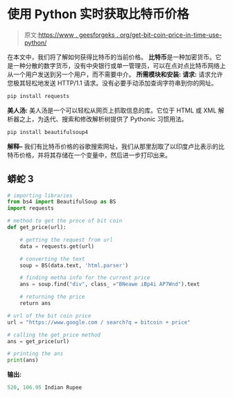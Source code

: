 # 使用 Python 实时获取比特币价格

> 原文:[https://www . geesforgeks . org/get-bit-coin-price-in-time-use-python/](https://www.geeksforgeeks.org/get-bit-coin-price-in-real-time-using-python/)

在本文中，我们将了解如何获得比特币的当前价格。
**比特币**是一种加密货币。它是一种分散的数字货币，没有中央银行或单一管理员，可以在点对点比特币网络上从一个用户发送到另一个用户，而不需要中介。
**所需模块和安装:**
**请求:**
请求允许您极其轻松地发送 HTTP/1.1 请求。没有必要手动添加查询字符串到你的网址。

```py
pip install requests
```

**美人汤:**
美人汤是一个可以轻松从网页上抓取信息的库。它位于 HTML 或 XML 解析器之上，为迭代、搜索和修改解析树提供了 Pythonic 习惯用法。

```py
pip install beautifulsoup4
```

**解释–**
我们有比特币价格的谷歌搜索网址，我们从那里刮取了以印度卢比表示的比特币价格，并将其存储在一个变量中，然后进一步打印出来。

## 蟒蛇 3

```py
# importing libraries
from bs4 import BeautifulSoup as BS
import requests

# method to get the proce of bit coin
def get_price(url):

    # getting the request from url
    data = requests.get(url)

    # converting the text
    soup = BS(data.text, 'html.parser')

    # finding metha info for the current price
    ans = soup.find("div", class_ ="BNeawe iBp4i AP7Wnd").text

    # returning the price
    return ans

# url of the bit coin price
url = "https://www.google.com / search?q = bitcoin + price"

# calling the get_price method
ans = get_price(url)

# printing the ans
print(ans)
```

**输出:**

```py
520, 106.95 Indian Rupee
```